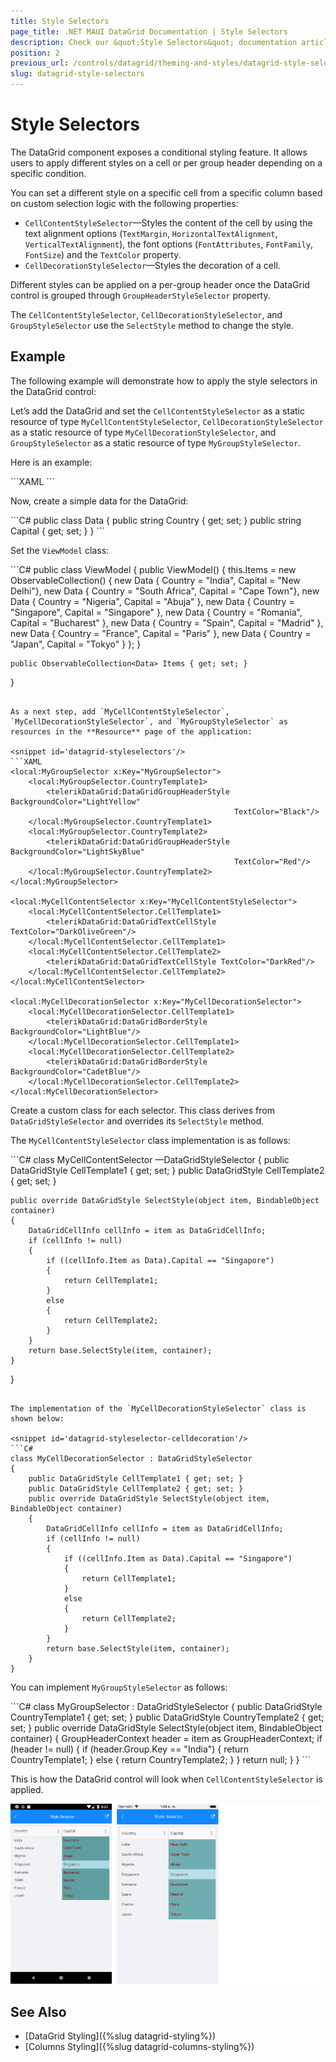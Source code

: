 ```yaml
---
title: Style Selectors
page_title: .NET MAUI DataGrid Documentation | Style Selectors
description: Check our &quot;Style Selectors&quot; documentation article for Telerik DataGrid for .NET MAUI control.
position: 2
previous_url: /controls/datagrid/theming-and-styles/datagrid-style-selectors
slug: datagrid-style-selectors
---
```


# Style Selectors

The DataGrid component exposes a conditional styling feature. It allows users to apply different styles on a cell or per group header depending on a specific condition.

You can set a different style on a specific cell from a specific column based on custom selection logic with the following properties:

* `CellContentStyleSelector`&mdash;Styles the content of the cell by using the text alignment options (`TextMargin`, `HorizontalTextAlignment`, `VerticalTextAlignment`), the font options (`FontAttributes`, `FontFamily`, `FontSize`) and the `TextColor` property.
* `CellDecorationStyleSelector`&mdash;Styles the decoration of a cell.

Different styles can be applied on a per-group header once the DataGrid control is grouped through `GroupHeaderStyleSelector` property.

The `CellContentStyleSelector`, `CellDecorationStyleSelector`, and `GroupStyleSelector` use the `SelectStyle` method to change the style.

## Example

The following example will demonstrate how to apply the style selectors in the DataGrid control:

Let’s add the DataGrid and set the `CellContentStyleSelector` as a static resource of type `MyCellContentStyleSelector`, `CellDecorationStyleSelector` as a static resource of type `MyCellDecorationStyleSelector`, and `GroupStyleSelector` as a static resource of type `MyGroupStyleSelector`.

Here is an example:

<snippet id='datagrid-styleselector-example'/>
```XAML
<telerikDataGrid:RadDataGrid x:Name="dataGrid"
							 ItemsSource="{Binding Items}"
							 AutoGenerateColumns="False"
							 GroupHeaderStyleSelector="{StaticResource MyGroupSelector}"
							 UserEditMode="Cell">
	<telerikDataGrid:RadDataGrid.Columns>
		<telerikDataGrid:DataGridTextColumn PropertyName="Country" />
		<telerikDataGrid:DataGridTextColumn PropertyName="Capital"
											CellContentStyleSelector="{StaticResource MyCellContentStyleSelector}"
											CellDecorationStyleSelector="{StaticResource MyCellDecorationSelector}" />
	</telerikDataGrid:RadDataGrid.Columns>
</telerikDataGrid:RadDataGrid>
```

Now, create a simple data for the DataGrid:

<snippet id='datagrid-styleselector-data'/>
```C#
public class Data
{
	public string Country { get; set; }
	public string Capital { get; set; }
}
```

Set the `ViewModel` class:

<snippet id='datagrid-styleselector-items'/>
```C#
public class ViewModel
{
	public ViewModel()
	{
		this.Items = new ObservableCollection<Data>()
		{
			new Data { Country = "India", Capital = "New Delhi"},
			new Data { Country = "South Africa", Capital = "Cape Town"},
			new Data { Country = "Nigeria", Capital = "Abuja" },
			new Data { Country = "Singapore", Capital = "Singapore" },
			new Data { Country = "Romania", Capital = "Bucharest" },
			new Data { Country = "Spain", Capital = "Madrid" },
			new Data { Country = "France", Capital = "Paris" },
			new Data { Country = "Japan", Capital = "Tokyo" }
		};
	}

	public ObservableCollection<Data> Items { get; set; }
}
```

As a next step, add `MyCellContentStyleSelector`, `MyCellDecorationStyleSelector`, and `MyGroupStyleSelector` as resources in the **Resource** page of the application:

<snippet id='datagrid-styleselectors'/>
```XAML
<local:MyGroupSelector x:Key="MyGroupSelector">
	<local:MyGroupSelector.CountryTemplate1>
		<telerikDataGrid:DataGridGroupHeaderStyle BackgroundColor="LightYellow"
												  TextColor="Black"/>
	</local:MyGroupSelector.CountryTemplate1>
	<local:MyGroupSelector.CountryTemplate2>
		<telerikDataGrid:DataGridGroupHeaderStyle BackgroundColor="LightSkyBlue"
											      TextColor="Red"/>
	</local:MyGroupSelector.CountryTemplate2>
</local:MyGroupSelector>

<local:MyCellContentSelector x:Key="MyCellContentStyleSelector">
    <local:MyCellContentSelector.CellTemplate1>
        <telerikDataGrid:DataGridTextCellStyle TextColor="DarkOliveGreen"/>
    </local:MyCellContentSelector.CellTemplate1>
    <local:MyCellContentSelector.CellTemplate2>
        <telerikDataGrid:DataGridTextCellStyle TextColor="DarkRed"/>
    </local:MyCellContentSelector.CellTemplate2>
</local:MyCellContentSelector>

<local:MyCellDecorationSelector x:Key="MyCellDecorationSelector">
    <local:MyCellDecorationSelector.CellTemplate1>
        <telerikDataGrid:DataGridBorderStyle BackgroundColor="LightBlue"/>
    </local:MyCellDecorationSelector.CellTemplate1>
    <local:MyCellDecorationSelector.CellTemplate2>
        <telerikDataGrid:DataGridBorderStyle BackgroundColor="CadetBlue"/>
    </local:MyCellDecorationSelector.CellTemplate2>
</local:MyCellDecorationSelector>
```

Create a custom class for each selector. This class derives from `DataGridStyleSelector` and overrides its `SelectStyle` method.

The `MyCellContentStyleSelector` class implementation is as follows:

<snippet id='datagrid-styleselector-cellcontent'/>
```C#
class MyCellContentSelector &mdash;DataGridStyleSelector
{
    public DataGridStyle CellTemplate1 { get; set; }
    public DataGridStyle CellTemplate2 { get; set; }

    public override DataGridStyle SelectStyle(object item, BindableObject container)
    {
        DataGridCellInfo cellInfo = item as DataGridCellInfo;
        if (cellInfo != null)
        {
            if ((cellInfo.Item as Data).Capital == "Singapore")
            {
                return CellTemplate1;
            }
            else
            {
                return CellTemplate2;
            }
        }
        return base.SelectStyle(item, container);
    }
}
```

The implementation of the `MyCellDecorationStyleSelector` class is shown below:

<snippet id='datagrid-styleselector-celldecoration'/>
```C#
class MyCellDecorationSelector : DataGridStyleSelector
{
    public DataGridStyle CellTemplate1 { get; set; }
    public DataGridStyle CellTemplate2 { get; set; }
    public override DataGridStyle SelectStyle(object item, BindableObject container)
    {
        DataGridCellInfo cellInfo = item as DataGridCellInfo;
        if (cellInfo != null)
        {
            if ((cellInfo.Item as Data).Capital == "Singapore")
            {
                return CellTemplate1;
            }
            else
            {
                return CellTemplate2;
            }
        }
        return base.SelectStyle(item, container);
    }
}
```

You can implement `MyGroupStyleSelector` as follows:

<snippet id='datagrid-styleselector-group'/>
```C#
class MyGroupSelector : DataGridStyleSelector
{
    public DataGridStyle CountryTemplate1 { get; set; }
    public DataGridStyle CountryTemplate2 { get; set; }
    public override DataGridStyle SelectStyle(object item, BindableObject container)
    {
        GroupHeaderContext header = item as GroupHeaderContext;
        if (header != null)
        {
            if (header.Group.Key == "India")
            {
                return CountryTemplate1;
            }
            else
            {
                return CountryTemplate2;
            }
        }
        return null;
    }
}
```

This is how the DataGrid control will look when `CellContentStyleSelector` is applied.

![DataGrid StyleSelectors](../images/datagrid-style-selector.png)

## See Also

- [DataGrid Styling]({%slug datagrid-styling%})
- [Columns Styling]({%slug datagrid-columns-styling%})
